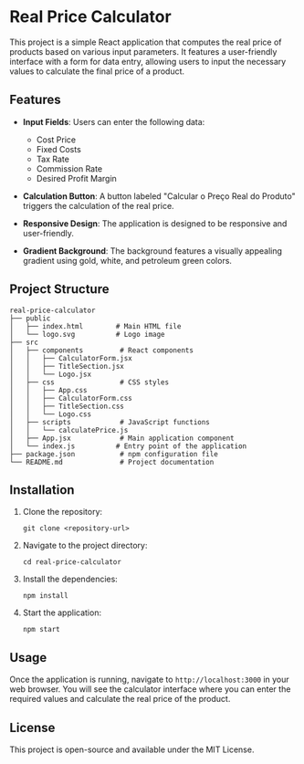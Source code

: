 # Real Price Calculator

This project is a simple React application that computes the real price of products based on various input parameters. It features a user-friendly interface with a form for data entry, allowing users to input the necessary values to calculate the final price of a product.

## Features

- **Input Fields**: Users can enter the following data:
  - Cost Price
  - Fixed Costs
  - Tax Rate
  - Commission Rate
  - Desired Profit Margin

- **Calculation Button**: A button labeled "Calcular o Preço Real do Produto" triggers the calculation of the real price.

- **Responsive Design**: The application is designed to be responsive and user-friendly.

- **Gradient Background**: The background features a visually appealing gradient using gold, white, and petroleum green colors.

## Project Structure

```
real-price-calculator
├── public
│   ├── index.html        # Main HTML file
│   └── logo.svg          # Logo image
├── src
│   ├── components         # React components
│   │   ├── CalculatorForm.jsx
│   │   ├── TitleSection.jsx
│   │   └── Logo.jsx
│   ├── css                # CSS styles
│   │   ├── App.css
│   │   ├── CalculatorForm.css
│   │   ├── TitleSection.css
│   │   └── Logo.css
│   ├── scripts            # JavaScript functions
│   │   └── calculatePrice.js
│   ├── App.jsx            # Main application component
│   └── index.js          # Entry point of the application
├── package.json           # npm configuration file
└── README.md              # Project documentation
```

## Installation

1. Clone the repository:
   ```
   git clone <repository-url>
   ```

2. Navigate to the project directory:
   ```
   cd real-price-calculator
   ```

3. Install the dependencies:
   ```
   npm install
   ```

4. Start the application:
   ```
   npm start
   ```

## Usage

Once the application is running, navigate to `http://localhost:3000` in your web browser. You will see the calculator interface where you can enter the required values and calculate the real price of the product.

## License

This project is open-source and available under the MIT License.